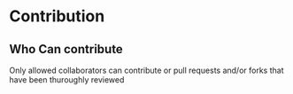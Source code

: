 # Contribution

## Who Can contribute
Only allowed collaborators can contribute or pull requests and/or forks that have been thuroughly reviewed
